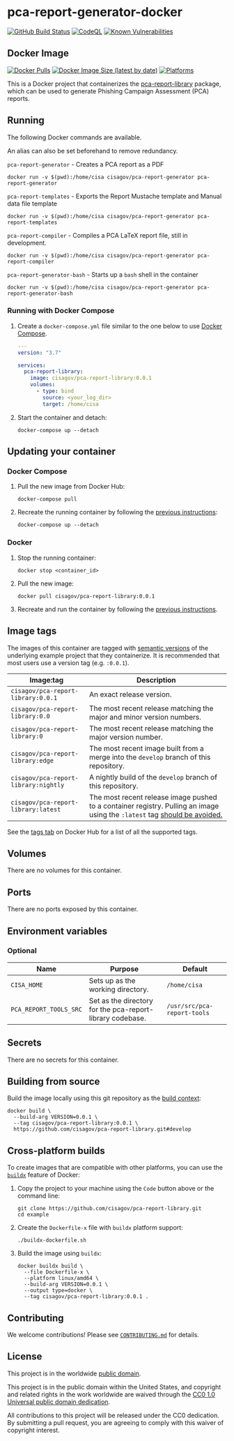 # pca-report-generator-docker #

[![GitHub Build Status](https://github.com/cisagov/pca-report-generator-docker/workflows/build/badge.svg)](https://github.com/cisagov/pca-report-generator-docker/actions/workflows/build.yml)
[![CodeQL](https://github.com/cisagov/pca-report-generator-docker/workflows/CodeQL/badge.svg)](https://github.com/cisagov/pca-report-generator-docker/actions/workflows/codeql-analysis.yml)
[![Known Vulnerabilities](https://snyk.io/test/github/cisagov/pca-report-generator-docker/badge.svg)](https://snyk.io/test/github/cisagov/pca-report-generator-docker)

## Docker Image ##

[![Docker Pulls](https://img.shields.io/docker/pulls/cisagov/example)](https://hub.docker.com/r/cisagov/example)
[![Docker Image Size (latest by date)](https://img.shields.io/docker/image-size/cisagov/example)](https://hub.docker.com/r/cisagov/example)
[![Platforms](https://img.shields.io/badge/platforms-amd64%20%7C%20arm%2Fv6%20%7C%20arm%2Fv7%20%7C%20arm64%20%7C%20ppc64le%20%7C%20s390x-blue)](https://hub.docker.com/r/cisagov/pca-report-generator-docker/tags)

This is a Docker project that containerizes the [pca-report-library](https://github.com/cisagov/pca-report-library)
package, which can be used to generate Phishing Campaign Assessment (PCA) reports.

## Running ##

The following Docker commands are available.

An alias can also be set beforehand to remove redundancy.

`pca-report-generator` - Creates a PCA report as a PDF

```console
docker run -v $(pwd):/home/cisa cisagov/pca-report-generator pca-report-generator
```

`pca-report-templates` - Exports the Report Mustache template and Manual data
file template

```console
docker run -v $(pwd):/home/cisa cisagov/pca-report-generator pca-report-templates
```

`pca-report-compiler` -  Compiles a PCA LaTeX report file,  still in development.

```console
docker run -v $(pwd):/home/cisa cisagov/pca-report-generator pca-report-compiler
```

`pca-report-generator-bash` - Starts up a `bash` shell in the container

```console
docker run -v $(pwd):/home/cisa cisagov/pca-report-generator pca-report-generator-bash
```

### Running with Docker Compose ###

1. Create a `docker-compose.yml` file similar to the one below to use [Docker Compose](https://docs.docker.com/compose/).

    ```yaml
    ---
    version: "3.7"

    services:
      pca-report-library:
        image: cisagov/pca-report-library:0.0.1
        volumes:
          - type: bind
            source: <your_log_dir>
            target: /home/cisa
    ```

1. Start the container and detach:

    ```console
    docker-compose up --detach
    ```

## Updating your container ##

### Docker Compose ###

1. Pull the new image from Docker Hub:

    ```console
    docker-compose pull
    ```

1. Recreate the running container by following the [previous instructions](#running-with-docker-compose):

    ```console
    docker-compose up --detach
    ```

### Docker ###

1. Stop the running container:

    ```console
    docker stop <container_id>
    ```

1. Pull the new image:

    ```console
    docker pull cisagov/pca-report-library:0.0.1
    ```

1. Recreate and run the container by following the [previous instructions](#running-with-docker).

## Image tags ##

The images of this container are tagged with [semantic
versions](https://semver.org) of the underlying example project that they
containerize.  It is recommended that most users use a version tag (e.g.
`:0.0.1`).

| Image:tag | Description |
|-----------|-------------|
|`cisagov/pca-report-library:0.0.1`| An exact release version. |
|`cisagov/pca-report-library:0.0`| The most recent release matching the major and minor version numbers. |
|`cisagov/pca-report-library:0`| The most recent release matching the major version number. |
|`cisagov/pca-report-library:edge` | The most recent image built from a merge into the `develop` branch of this repository. |
|`cisagov/pca-report-library:nightly` | A nightly build of the `develop` branch of this repository. |
|`cisagov/pca-report-library:latest`| The most recent release image pushed to a container registry.  Pulling an image using the `:latest` tag [should be avoided.](https://vsupalov.com/docker-latest-tag/) |

See the [tags tab](https://hub.docker.com/r/cisagov/example/tags) on Docker
Hub for a list of all the supported tags.

## Volumes ##

There are no volumes for this container.
<!-- | Mount point | Purpose        |
|-------------|----------------|
| `/home/cisa`  |  Log storage   | -->

## Ports ##

There are no ports exposed by this container.

<!--
The following ports are exposed by this container:

| Port | Purpose        |
|------|----------------|
| 8080 | Example only; nothing is actually listening on the port |

The sample [Docker composition](docker-compose.yml) publishes the
exposed port at 8080.
-->

## Environment variables ##

<!-- ### Required ###

| Name  | Purpose | Default |
|-------|---------|---------|
| `` |  |  | -->

### Optional ###

| Name  | Purpose | Default |
|-------|---------|---------|
| `CISA_HOME` | Sets up as the working directory.  | `/home/cisa` |
| `PCA_REPORT_TOOLS_SRC` | Set as the directory for the pca-report-library codebase.  | `/usr/src/pca-report-tools` |

## Secrets ##

There are no secrets for this container.
<!-- | Filename     | Purpose |
|--------------|---------|
| `quote.txt` | Replaces the secret stored in the example library's package data. | -->

## Building from source ##

Build the image locally using this git repository as the [build context](https://docs.docker.com/engine/reference/commandline/build/#git-repositories):

```console
docker build \
  --build-arg VERSION=0.0.1 \
  --tag cisagov/pca-report-library:0.0.1 \
  https://github.com/cisagov/pca-report-library.git#develop
```

## Cross-platform builds ##

To create images that are compatible with other platforms, you can use the
[`buildx`](https://docs.docker.com/buildx/working-with-buildx/) feature of
Docker:

1. Copy the project to your machine using the `Code` button above
   or the command line:

    ```console
    git clone https://github.com/cisagov/pca-report-library.git
    cd example
    ```

1. Create the `Dockerfile-x` file with `buildx` platform support:

    ```console
    ./buildx-dockerfile.sh
    ```

1. Build the image using `buildx`:

    ```console
    docker buildx build \
      --file Dockerfile-x \
      --platform linux/amd64 \
      --build-arg VERSION=0.0.1 \
      --output type=docker \
      --tag cisagov/pca-report-library:0.0.1 .
    ```

## Contributing ##

We welcome contributions!  Please see [`CONTRIBUTING.md`](CONTRIBUTING.md) for
details.

## License ##

This project is in the worldwide [public domain](LICENSE).

This project is in the public domain within the United States, and
copyright and related rights in the work worldwide are waived through
the [CC0 1.0 Universal public domain
dedication](https://creativecommons.org/publicdomain/zero/1.0/).

All contributions to this project will be released under the CC0
dedication. By submitting a pull request, you are agreeing to comply
with this waiver of copyright interest.
